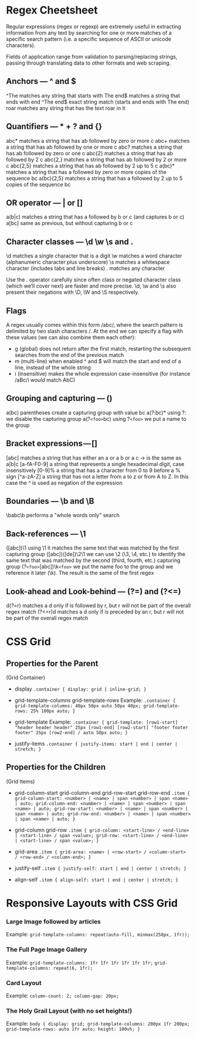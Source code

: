 # Regex Cheetsheet
Regular expressions (regex or regexp) are extremely useful in extracting information from any text by searching for one or more matches of a specific search pattern (i.e. a specific sequence of ASCII or unicode characters).

Fields of application range from validation to parsing/replacing strings, passing through translating data to other formats and web scraping.

## Anchors — ^ and $

^The        matches any string that starts with The 
end$        matches a string that ends with end
^The end$   exact string match (starts and ends with The end)
roar        matches any string that has the text roar in it

## Quantifiers — * + ? and {}

abc*        matches a string that has ab followed by zero or more c 
abc+        matches a string that has ab followed by one or more c
abc?        matches a string that has ab followed by zero or one c
abc{2}      matches a string that has ab followed by 2 c
abc{2,}     matches a string that has ab followed by 2 or more c
abc{2,5}    matches a string that has ab followed by 2 up to 5 c
a(bc)*      matches a string that has a followed by zero or more copies of the sequence bc
a(bc){2,5}  matches a string that has a followed by 2 up to 5 copies of the sequence bc

## OR operator — | or []

a(b|c)     matches a string that has a followed by b or c (and captures b or c) 
a[bc]      same as previous, but without capturing b or c

## Character classes — \d \w \s and .

\d         matches a single character that is a digit 
\w         matches a word character (alphanumeric character plus underscore) 
\s         matches a whitespace character (includes tabs and line breaks)
.          matches any character 

Use the . operator carefully since often class or negated character class (which we’ll cover next) are faster and more precise.
\d, \w and \s also present their negations with \D, \W and \S respectively.

## Flags

A regex usually comes within this form /abc/, where the search pattern is delimited by two slash characters /. At the end we can specify a flag with these values (we can also combine them each other):

* g (global) does not return after the first match, restarting the subsequent searches from the end of the previous match
* m (multi-line) when enabled ^ and $ will match the start and end of a line, instead of the whole string
* i (insensitive) makes the whole expression case-insensitive (for instance /aBc/i would match AbC)

## Grouping and capturing — ()

a(bc)           parentheses create a capturing group with value bc 
a(?:bc)*        using ?: we disable the capturing group 
a(?`<foo>`bc)     using ?`<foo>` we put a name to the group

## Bracket expressions — []

[abc]            matches a string that has either an a or a b or a c -> is the same as a|b|c
[a-fA-F0-9]      a string that represents a single hexadecimal digit, case insensitively 
[0-9]%           a string that has a character from 0 to 9 before a % sign
[^a-zA-Z]        a string that has not a letter from a to z or from A to Z. In this case the ^ is used as negation of the expression 

## Boundaries — \b and \B

\babc\b          performs a "whole words only" search

## Back-references — \1

([abc])\1              using \1 it matches the same text that was matched by the first capturing group 
([abc])([de])\2\1      we can use \2 (\3, \4, etc.) to identify the same text that was matched by the second (third, fourth, etc.) capturing group 
(?`<foo>`[abc])\k`<foo>`   we put the name foo to the group and we reference it later (\k<foo>). The result is the same of the first regex

## Look-ahead and Look-behind — (?=) and (?<=)

d(?=r)       matches a d only if is followed by r, but r will not be part of the overall regex match 
(?<=r)d      matches a d only if is preceded by an r, but r will not be part of the overall regex match

# CSS Grid

## Properties for the Parent
(Grid Container)

* display
`.container {
  display: grid | inline-grid;
}`

* grid-template-columns
grid-template-rows
Example:
`.container {
  grid-template-columns: 40px 50px auto 50px 40px;
  grid-template-rows: 25% 100px auto;
}`

* grid-template
Example:
`.container {
  grid-template:
    [row1-start] "header header header" 25px [row1-end]
    [row2-start] "footer footer footer" 25px [row2-end]
    / auto 50px auto;
}`

* justify-items
`.container {
  justify-items: start | end | center | stretch;
}`

## Properties for the Children
(Grid Items)

* grid-column-start
grid-column-end
grid-row-start
grid-row-end
`.item {
  grid-column-start: <number> | <name> | span <number> | span <name> | auto;
  grid-column-end: <number> | <name> | span <number> | span <name> | auto;
  grid-row-start: <number> | <name> | span <number> | span <name> | auto;
  grid-row-end: <number> | <name> | span <number> | span <name> | auto;
}`

* grid-column
grid-row
`.item {
  grid-column: <start-line> / <end-line> | <start-line> / span <value>;
  grid-row: <start-line> / <end-line> | <start-line> / span <value>;
}`

* grid-area
`.item {
  grid-area: <name> | <row-start> / <column-start> / <row-end> / <column-end>;
}`

* justify-self
`.item {
  justify-self: start | end | center | stretch;
}`

* align-self
`.item {
  align-self: start | end | center | stretch;
}`

# Responsive Layouts with CSS Grid

### Large Image followed by articles
Example: `grid-template-columns: repeat(auto-fill, minmax(250px, 1fr));`

### The Full Page Image Gallery
Example: `grid-template-columns: 1fr 1fr 1fr 1fr 1fr 1fr;`
`grid-template-columns: repeat(6, 1fr);`

### Card Layout
Example: 
`column-count: 2;
column-gap: 20px;`

### The Holy Grail Layout (with no set heights!)
Example: 
`body {
    display: grid;
    grid-template-columns: 200px 1fr 200px;
    grid-template-rows: auto 1fr auto;
    height: 100vh;
}`











